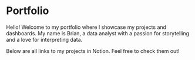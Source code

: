 # Portfolio
Hello! Welcome to my portfolio where I showcase my projects and dashboards. 
My name is Brian, a data analyst with a passion for storytelling and a love for interpreting data. 

Below are all links to my projects in Notion. Feel free to check them out!

